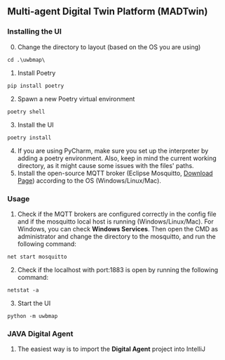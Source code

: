 ## Multi-agent Digital Twin Platform (MADTwin)

### Installing the UI
0. Change the directory to layout (based on the OS you are using)
```shell
cd .\uwbmap\
```
1. Install Poetry
```shell
pip install poetry
```
2. Spawn a new Poetry virtual environment
```shell
poetry shell
```
3. Install the UI
```shell
poetry install
```
4. If you are using PyCharm, make sure you set up the interpreter by adding a poetry environment. Also, keep in mind the current working directory, as it might cause some issues with the files' paths.
5. Install the open-source MQTT broker (Eclipse Mosquitto, [Download Page](https://mosquitto.org/download/)) according to the OS (Windows/Linux/Mac).
### Usage
1. Check if the MQTT brokers are configured correctly in the config file and if the mosquitto local host is running (Windows/Linux/Mac). For Windows, you can check **Windows Services**. Then open the CMD as administrator and change the directory to the mosquitto, and run the following command:
``` shell
net start mosquitto
```
2. Check if the localhost with port:1883 is open by running the following command:
``` shell
netstat -a
```
3. Start the UI
```shell
python -m uwbmap
```

### JAVA Digital Agent
1. The easiest way is to import the **Digital Agent** project into IntelliJ
